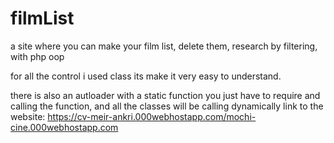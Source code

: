 # filmList
a site where you can make your film list, delete them, research by filtering, with php oop

for all the control i used class its make it very easy to understand.


there is also an autloader with a static function you just have to require and calling the function, and all the classes will be
calling dynamically
link to the website: https://cv-meir-ankri.000webhostapp.com/mochi-cine.000webhostapp.com
